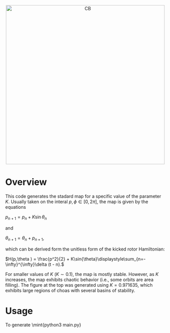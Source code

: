 <p align="center">
<img width="500" alt="CB" src="https://github.com/user-attachments/assets/bf421467-3190-4d65-abfd-e6672065044b">
</p>

# Overview
This code generates the stadard map for a specific value of the parameter $K$. Usually taken on the interal $p,\phi\in [0,2\pi ]$, the map is given by the equations

$p_{n+1} = p_{n} + K\sin{\theta_{n}}$

and

$\theta_{n+1} = \theta_{n} + p_{n+1},$

which can be derived form the unitless form of the kicked rotor Hamiltonian:

$H(p,\theta ) = \frac{p^2}{2} + K\sin{\theta}\displaystyle\sum_{n=-\infty}^{\infty}\delta (t - n).$

For smaller values of $K$ ($K\sim 0.1$), the map is mostly stable. However, as $K$ increases, the map exhibits chaotic behavior (i.e., some orbits are area filling). The figure at the top was generated using $K = 0.971635$, which exhibits large regions of choas with several basins of stability.

# Usage
To generate \mint{python3 main.py}
